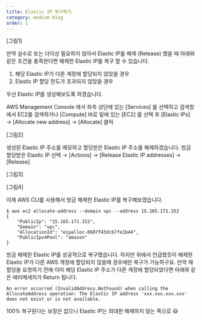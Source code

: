 ```yaml
---
title: Elastic IP 복구하기
category: medium blog
order: 1
---
```


[그림1]

만약 실수로 또는 더이상 필요하지 않아서 Elastic IP를 해제 (Release) 했을 때 아래와 같은 조건을 충족한다면 해제한 Elastic IP를 복구 할 수 있습니다.

 1. 해당 Elastic IP가 다른 계정에 할당되지 않았을 경우
 2. Elastic IP 할당 한도가 초과되지 않았을 경우

우선 Elastic IP를 생성해보도록 하겠습니다.

AWS Management Console 에서 좌측 상단에 있는 [Services] 를 선택하고 검색창에서 EC2를 검색하거나 [Compute] 바로 밑에 있는 [EC2] 를 선택 후 [Elastic IPs] → [Allocate new address] → [Allocate] 클릭

[그림2]

생성된 Elastic IP 주소를 메모하고 할당받은 Elastic IP 주소를 해제하겠습니다. 방금 할당받은 Elastic IP 선택 → [Actions] → [Release Elastic IP addresses] → [Release]

[그림3]

[그림4]

이제 AWS CLI를 사용해서 방금 해제한 Elastic IP를 복구해보겠습니다.

    $ aws ec2 allocate-address --domain vpc --address 15.165.171.152
    {
        "PublicIp": "15.165.171.152",
        "Domain": "vpc",
        "AllocationId": "eipalloc-0607f43dcb7fe1b44",
        "PublicIpv4Pool": "amazon"
    }

방금 해제한 Elastic IP를 성공적으로 복구했습니다. 하지만 위에서 언급했듯이 해제한 Elastic IP가 다른 AWS 계정에 할당되지 않을때 경우에만 복구가 가능하구요. 만약 재할당을 요청하기 전에 이미 해당 Elastic IP 주소가 다른 계정에 할당되었다면 아래와 같은 에러메세지가 Return 됩니다.

    An error occurred (InvalidAddress.NotFound) when calling the AllocateAddress operation: The Elastic IP address 'xxx.xxx.xxx.xxx' does not exist or is not available.


100% 복구된다는 보장은 없으니 Elastic IP는 최대한 해제하지 않는 쪽으로 😃